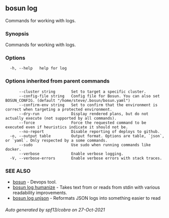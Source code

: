 ## bosun log

Commands for working with logs.

### Synopsis

Commands for working with logs.

### Options

```
  -h, --help   help for log
```

### Options inherited from parent commands

```
      --cluster string       Set to target a specific cluster.
      --config-file string   Config file for Bosun. You can also set BOSUN_CONFIG. (default "/home/steve/.bosun/bosun.yaml")
      --confirm-env string   Set to confirm that the environment is correct when targeting a protected environment.
      --dry-run              Display rendered plans, but do not actually execute (not supported by all commands).
      --force                Force the requested command to be executed even if heuristics indicate it should not be.
      --no-report            Disable reporting of deploys to github.
  -o, --output table         Output format. Options are table, `json`, or `yaml`. Only respected by a some commands.
      --sudo                 Use sudo when running commands like docker.
      --verbose              Enable verbose logging.
  -V, --verbose-errors       Enable verbose errors with stack traces.
```

### SEE ALSO

* [bosun](bosun.md)	 - Devops tool.
* [bosun log humanize](bosun_log_humanize.md)	 - Takes text from or reads from stdin with various readability improvements.
* [bosun log unjson](bosun_log_unjson.md)	 - Reformats JSON logs into something easier to read

###### Auto generated by spf13/cobra on 27-Oct-2021
